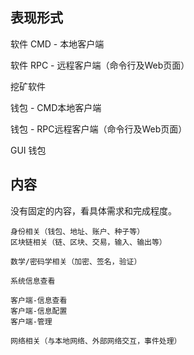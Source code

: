 ## 表现形式

软件 CMD - 本地客户端

软件 RPC - 远程客户端（命令行及Web页面）

挖矿软件

钱包 - CMD本地客户端

钱包 - RPC远程客户端（命令行及Web页面）

GUI 钱包

## 内容

没有固定的内容，看具体需求和完成程度。

```
身份相关（钱包、地址、账户、种子等）  
区块链相关（链、区块、交易，输入、输出等）  

数学/密码学相关（加密、签名，验证）

系统信息查看  

客户端-信息查看  
客户端-信息配置  
客户端-管理 

网络相关（与本地网络、外部网络交互，事件处理）
```




